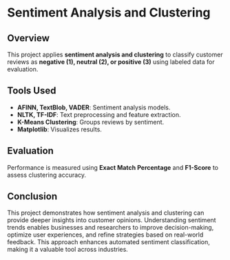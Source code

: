 # Sentiment Analysis and Clustering

## Overview
This project applies **sentiment analysis and clustering** to classify customer reviews as **negative (1), neutral (2), or positive (3)** using labeled data for evaluation.

## Tools Used
- **AFINN, TextBlob, VADER**: Sentiment analysis models.
- **NLTK, TF-IDF**: Text preprocessing and feature extraction.
- **K-Means Clustering**: Groups reviews by sentiment.
- **Matplotlib**: Visualizes results.

## Evaluation
Performance is measured using **Exact Match Percentage** and **F1-Score** to assess clustering accuracy.

## Conclusion
This project demonstrates how sentiment analysis and clustering can provide deeper insights into customer opinions. Understanding sentiment trends enables businesses and researchers to improve decision-making, optimize user experiences, and refine strategies based on real-world feedback. This approach enhances automated sentiment classification, making it a valuable tool across industries.



